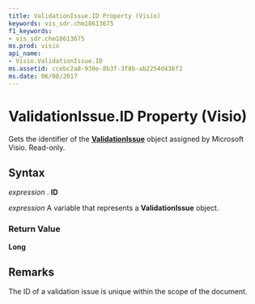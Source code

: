 ```yaml
---
title: ValidationIssue.ID Property (Visio)
keywords: vis_sdr.chm18613675
f1_keywords:
- vis_sdr.chm18613675
ms.prod: visio
api_name:
- Visio.ValidationIssue.ID
ms.assetid: ccebc2a8-930e-8b3f-3f8b-ab2254d436f3
ms.date: 06/08/2017
---
```



# ValidationIssue.ID Property (Visio)

Gets the identifier of the  **[ValidationIssue](validationissue-object-visio.md)** object assigned by Microsoft Visio. Read-only.


## Syntax

 _expression_ . **ID**

 _expression_ A variable that represents a **ValidationIssue** object.


### Return Value

 **Long**


## Remarks

The ID of a validation issue is unique within the scope of the document.


